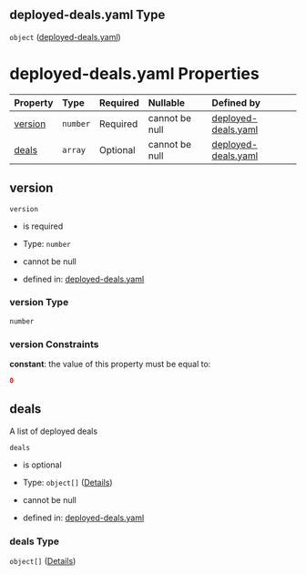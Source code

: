 ## deployed-deals.yaml Type

`object` ([deployed-deals.yaml](deployed-deals.md))

# deployed-deals.yaml Properties

| Property            | Type     | Required | Nullable       | Defined by                                                                                                                        |
| :------------------ | :------- | :------- | :------------- | :-------------------------------------------------------------------------------------------------------------------------------- |
| [version](#version) | `number` | Required | cannot be null | [deployed-deals.yaml](deployed-deals-properties-version.md "https://fluence.dev/schemas/deployed-deals.yaml#/properties/version") |
| [deals](#deals)     | `array`  | Optional | cannot be null | [deployed-deals.yaml](deployed-deals-properties-deals.md "https://fluence.dev/schemas/deployed-deals.yaml#/properties/deals")     |

## version



`version`

*   is required

*   Type: `number`

*   cannot be null

*   defined in: [deployed-deals.yaml](deployed-deals-properties-version.md "https://fluence.dev/schemas/deployed-deals.yaml#/properties/version")

### version Type

`number`

### version Constraints

**constant**: the value of this property must be equal to:

```json
0
```

## deals

A list of deployed deals

`deals`

*   is optional

*   Type: `object[]` ([Details](deployed-deals-properties-deals-items.md))

*   cannot be null

*   defined in: [deployed-deals.yaml](deployed-deals-properties-deals.md "https://fluence.dev/schemas/deployed-deals.yaml#/properties/deals")

### deals Type

`object[]` ([Details](deployed-deals-properties-deals-items.md))
